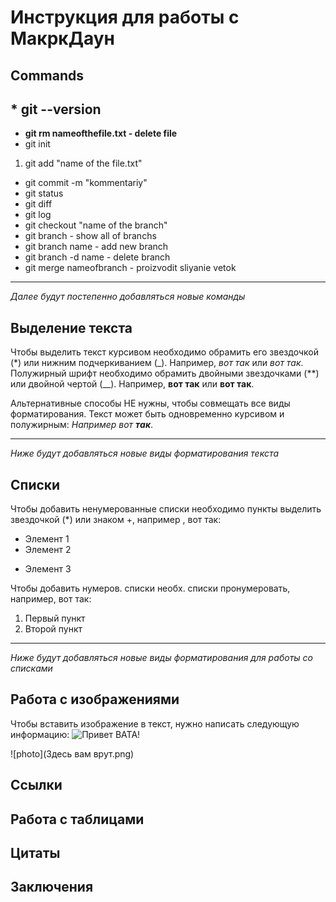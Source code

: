 # Инструкция для работы с МакркДаун

## Commands

## * git --version
* **git rm nameofthefile.txt - delete file**
* git init
1. git add "name of the file.txt"
* git commit -m "kommentariy"
* git status
* git diff
* git log
* git checkout "name of the branch"
* git branch - show all of branchs
* git branch name - add new branch
* git branch -d name - delete branch
* git merge nameofbranch - proizvodit sliyanie vetok
***
*Далее будут постепенно добавляться новые команды*

## Выделение текста

Чтобы выделить текст курсивом необходимо обрамить его звездочкой (*) или нижним подчеркиванием (_). Например, *вот так* или _вот так_.
Полужирный шрифт необходимо обрамить двойными звездочками (**) или двойной чертой (__). Например, **вот так** или __вот так__.

Альтернативные способы НЕ нужны, чтобы совмещать все виды форматирования. Текст может быть одновременно курсивом и полужирным:
_Например вот **так**_.
***
*Ниже будут добавляться новые виды форматирования текста*

## Списки

Чтобы добавить ненумерованные списки необходимо пункты выделить звездочкой (*) или знаком +, например , вот так:
* Элемент 1
* Элемент 2
+ Элемент 3

Чтобы добавить нумеров. списки необх. списки пронумеровать, например, вот так:
1. Первый пункт
2. Второй пункт
***
*Ниже будут добавляться новые виды форматирования для работы со списками*

## Работа с изображениями

Чтобы вставить изображение в текст, нужно написать следующую информацию: ![Привет ВАТА!](%D0%92%D0%B0%D1%82%D0%B0.jpeg)

![photo](Здесь вам врут.png)

## Ссылки

## Работа с таблицами 

## Цитаты 

## Заключения